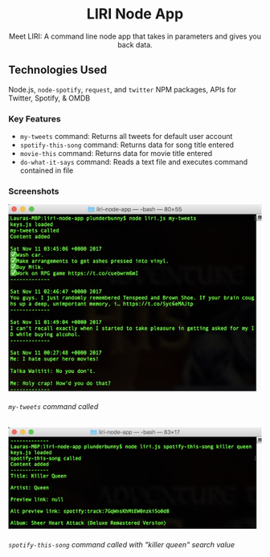 <!-- Application Name -->
<h1 align="center">LIRI Node App</h1>

<!-- App Description -->
<div align="center">Meet LIRI: A command line node app that takes in parameters and gives you back data.</div>


## Technologies Used
Node.js, `node-spotify`, `request`, and `twitter` NPM packages, APIs for Twitter, Spotify, & OMDB


<!-- ### Application Video -->
<!-- Link example -->
<!-- [Video of application in action][2c341124]

  [2c341124]: https://github.com/g33klaura/bamazon/blob/master/screenshots/bamazonCustomer_view.mov "Process Video" -->
### Key Features
* `my-tweets` command: Returns all tweets for default user account
* `spotify-this-song` command: Returns data for song title entered
* `movie-this` command: Returns data for movie title entered
* `do-what-it-says` command: Reads a text file and executes command contained in file


### Screenshots
![my-tweets](screenshots/1my_tweets_screen.png)
###### `my-tweets` command called

![spotify-this-song](screenshots/2spotify_song_screen.png)
###### `spotify-this-song` command called with "killer queen" search value


<!-- ### Application Process
*  -->